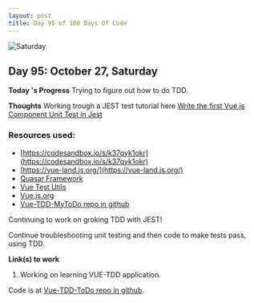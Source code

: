 ```yaml
---
layout: post
title: Day 95 of 100 Days Of Code
---
```

![Saturday](https://raw.githubusercontent.com/Johnny2136/johnny2136.github.io/master/images/CodeSanboxJest.png)

## Day 95: October 27, Saturday

**Today 's Progress** Trying to figure out how to do TDD.

**Thoughts** Working trough a JEST test tutorial here [Write the first Vue.js Component Unit Test in Jest](https://alexjover.com/blog/write-the-first-vue-js-component-unit-test-in-jest/)

### Resources used:
  * [https://codesandbox.io/s/k37qyk1okr](https://codesandbox.io/s/k37qyk1okr)
  * [https://vue-land.js.org/](https://vue-land.js.org/)
  * [Quasar Framework](https://quasar-framework.org/)
  * [Vue Test Utils](https://vue-test-utils.vuejs.org/guides/getting-started.html)
  * [Vue.js.org](https://vuejs.org/)
  * [Vue-TDD-MyToDo repo in github](https://github.com/Johnny2136/TDD-ToDo)

Continuing to work on groking TDD with JEST!


Continue troubleshooting unit testing and then code to make tests pass, using TDD.

**Link(s) to work**

1. Working on learning VUE-TDD application.

Code is at [Vue-TDD-ToDo repo in github](https://github.com/Johnny2136/TDD-ToDo).

